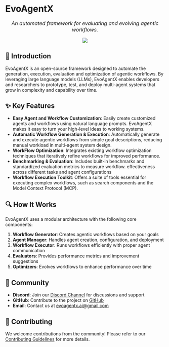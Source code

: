# **EvoAgentX**

<p align="center" style="font-size: 1.0rem;">
  <em>An automated framework for evaluating and evolving agentic workflows.</em>
</p>

<p align="center">
  <img src="./assets/framework_zh.png">
</p>


## 🚀 Introduction

EvoAgentX is an open-source framework designed to automate the generation, execution, evaluation and optimization of agentic workflows. By leveraging large language models (LLMs), EvoAgentX enables developers and researchers to prototype, test, and deploy multi-agent systems that grow in complexity and capability over time. 

## ✨ Key Features

- **Easy Agent and Workflow Customization**: Easily create customized agents and workflows using natural language prompts. EvoAgentX makes it easy to turn your high-level ideas to working systems. 
- **Automatic Workflow Generation & Execution**: Automatically generate and execute agentic workflows from simple goal descriptions, reducing manual workload in multi-agent system design. 
- **WorkFlow Optimization**: Integrates existing workflow optimization techniques that iteratively refine workflows for improved performance. 
- **Benchmarking & Evaluation**: Includes built-in benchmarks and standardized evaluation metrics to measure workflow. effectiveness across different tasks and agent configurations 
- **Workflow Execution Toolkit**: Offers a suite of tools essential for executing complex workflows, such as search components and the Model Context Protocol (MCP). 

## 🔍 How It Works

EvoAgentX uses a modular architecture with the following core components:

1. **Workflow Generator**: Creates agentic workflows based on your goals
2. **Agent Manager**: Handles agent creation, configuration, and deployment
3. **Workflow Executor**: Runs workflows efficiently with proper agent communication
4. **Evaluators**: Provides performance metrics and improvement suggestions
5. **Optimizers**: Evolves workflows to enhance performance over time


## 👥 Community

- **Discord**: Join our [Discord Channel](https://discord.gg/q5hBjHVz) for discussions and support
- **GitHub**: Contribute to the project on [GitHub](https://github.com/EvoAgentX/EvoAgentX/)
- **Email**: Contact us at [evoagentx.ai@gmail.com](mailto:evoagentx.ai@gmail.com)

## 🤝 Contributing

We welcome contributions from the community! Please refer to our [Contributing Guidelines](https://github.com/EvoAgentX/EvoAgentX/blob/main/CONTRIBUTING.md) for more details.
